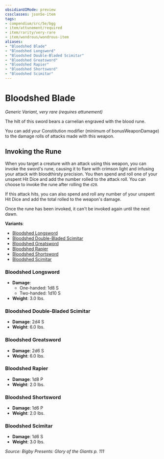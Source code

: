 ```yaml
---
obsidianUIMode: preview
cssclasses: json5e-item
tags:
- compendium/src/5e/bgg
- item/attunement/required
- item/rarity/very-rare
- item/wondrous/wondrous-item
aliases: 
- "Bloodshed Blade"
- "Bloodshed Longsword"
- "Bloodshed Double-Bladed Scimitar"
- "Bloodshed Greatsword"
- "Bloodshed Rapier"
- "Bloodshed Shortsword"
- "Bloodshed Scimitar"
---
```

# Bloodshed Blade
*Generic Variant, very rare (requires attunement)*  


The hilt of this sword bears a carnelian engraved with the blood rune.

You can add your Constitution modifier (minimum of bonusWeaponDamage) to the damage rolls of attacks made with this weapon.

## Invoking the Rune

When you target a creature with an attack using this weapon, you can invoke the sword's rune, causing it to flare with crimson light and infusing your attack with bloodthirsty precision. You then spend and roll one of your unspent Hit Dice and add the number rolled to the attack roll. You can choose to invoke the rune after rolling the `d20`.

If this attack hits, you can also spend and roll any number of your unspent Hit Dice and add the total rolled to the weapon's damage.

Once the rune has been invoked, it can't be invoked again until the next dawn.

**Variants**:
- [Bloodshed Longsword](#Bloodshed%20Longsword)
- [Bloodshed Double-Bladed Scimitar](#Bloodshed%20Double-Bladed%20Scimitar)
- [Bloodshed Greatsword](#Bloodshed%20Greatsword)
- [Bloodshed Rapier](#Bloodshed%20Rapier)
- [Bloodshed Shortsword](#Bloodshed%20Shortsword)
- [Bloodshed Scimitar](#Bloodshed%20Scimitar)

### Bloodshed Longsword

- **Damage**:
  - One-handed: 1d8 S
  - Two-handed: 1d10 S
- **Weight**: 3.0 lbs.

### Bloodshed Double-Bladed Scimitar

- **Damage**: 2d4 S
- **Weight**: 6.0 lbs.

### Bloodshed Greatsword

- **Damage**: 2d6 S
- **Weight**: 6.0 lbs.

### Bloodshed Rapier

- **Damage**: 1d8 P
- **Weight**: 2.0 lbs.

### Bloodshed Shortsword

- **Damage**: 1d6 P
- **Weight**: 2.0 lbs.

### Bloodshed Scimitar

- **Damage**: 1d6 S
- **Weight**: 3.0 lbs.


*Source: Bigby Presents: Glory of the Giants p. 111*